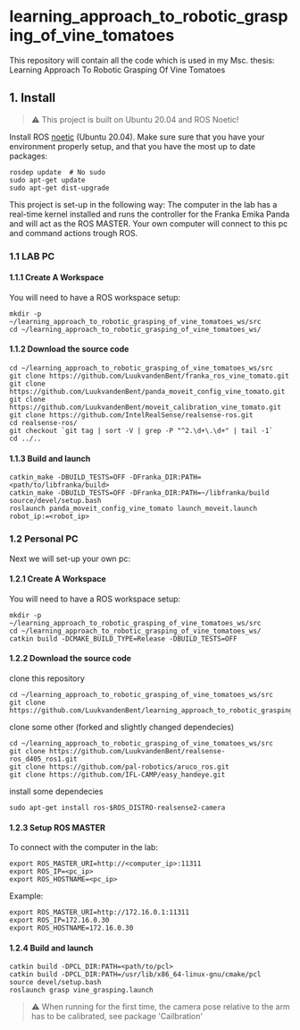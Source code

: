 # learning_approach_to_robotic_grasping_of_vine_tomatoes
This repository will contain all the code which is used in my Msc. thesis: Learning Approach To Robotic Grasping Of Vine Tomatoes

## 1. Install
> :warning: This project is built on Ubuntu 20.04 and ROS Noetic!

Install ROS [noetic](http://wiki.ros.org/noetic/Installation) (Ubuntu 20.04). Make sure sure that you have your environment properly setup, and that you have the most up to date packages:
```
rosdep update  # No sudo
sudo apt-get update
sudo apt-get dist-upgrade
```

This project is set-up in the following way: The computer in the lab has a real-time kernel installed and runs the controller for the Franka Emika Panda and will act as the ROS MASTER. Your own computer will connect to this pc and command actions trough ROS.

### 1.1 LAB PC
#### 1.1.1 Create A Workspace
You will need to have a ROS workspace setup:
```
mkdir -p ~/learning_approach_to_robotic_grasping_of_vine_tomatoes_ws/src
cd ~/learning_approach_to_robotic_grasping_of_vine_tomatoes_ws/
```
#### 1.1.2 Download the source code
```
cd ~/learning_approach_to_robotic_grasping_of_vine_tomatoes_ws/src
git clone https://github.com/LuukvandenBent/franka_ros_vine_tomato.git
git clone https://github.com/LuukvandenBent/panda_moveit_config_vine_tomato.git
git clone https://github.com/LuukvandenBent/moveit_calibration_vine_tomato.git
git clone https://github.com/IntelRealSense/realsense-ros.git
cd realsense-ros/
git checkout `git tag | sort -V | grep -P "^2.\d+\.\d+" | tail -1`
cd ../..
```
#### 1.1.3 Build and launch
```
catkin_make -DBUILD_TESTS=OFF -DFranka_DIR:PATH=<path/to/libfranka/build>
catkin_make -DBUILD_TESTS=OFF -DFranka_DIR:PATH=~/libfranka/build 
source/devel/setup.bash
roslaunch panda_moveit_config_vine_tomato launch_moveit.launch robot_ip:=<robot_ip>
```

### 1.2 Personal PC
Next we will set-up your own pc:
#### 1.2.1 Create A Workspace
You will need to have a ROS workspace setup:
```
mkdir -p ~/learning_approach_to_robotic_grasping_of_vine_tomatoes_ws/src
cd ~/learning_approach_to_robotic_grasping_of_vine_tomatoes_ws/
catkin build -DCMAKE_BUILD_TYPE=Release -DBUILD_TESTS=OFF
```

#### 1.2.2 Download the source code

clone this repository
```
cd ~/learning_approach_to_robotic_grasping_of_vine_tomatoes_ws/src
git clone https://github.com/LuukvandenBent/learning_approach_to_robotic_grasping_of_vine_tomatoes.git
```

clone some other (forked and slightly changed dependecies)
```
cd ~/learning_approach_to_robotic_grasping_of_vine_tomatoes_ws/src
git clone https://github.com/LuukvandenBent/realsense-ros_d405_ros1.git
git clone https://github.com/pal-robotics/aruco_ros.git
git clone https://github.com/IFL-CAMP/easy_handeye.git
```

install some dependecies
```
sudo apt-get install ros-$ROS_DISTRO-realsense2-camera
```

#### 1.2.3 Setup ROS MASTER
To connect with the computer in the lab:
```
export ROS_MASTER_URI=http://<computer_ip>:11311 
export ROS_IP=<pc_ip> 
export ROS_HOSTNAME=<pc_ip>
```
Example:
```
export ROS_MASTER_URI=http://172.16.0.1:11311 
export ROS_IP=172.16.0.30 
export ROS_HOSTNAME=172.16.0.30
```
#### 1.2.4 Build and launch
```
catkin build -DPCL_DIR:PATH=<path/to/pcl>
catkin build -DPCL_DIR:PATH=/usr/lib/x86_64-linux-gnu/cmake/pcl
source devel/setup.bash
roslaunch grasp vine_grasping.launch
```

> :warning: When running for the first time, the camera pose relative to the arm has to be calibrated, see package 'Cailbration'

